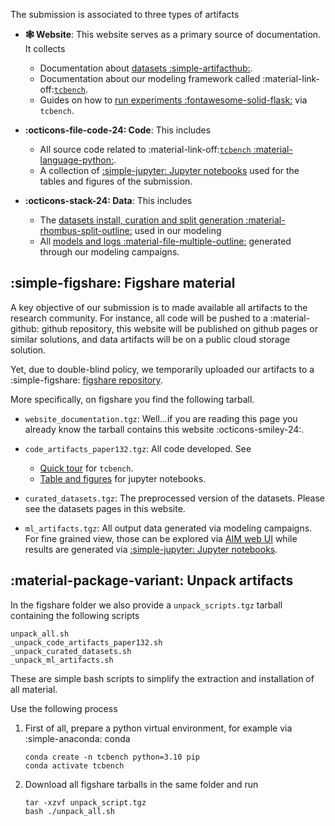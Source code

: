 The submission is associated to three types of artifacts

* __:spider_web: Website__: This website serves as a primary source
of documentation. It collects
    * Documentation about [datasets :simple-artifacthub:](../datasets/install).
    * Documentation about our modeling framework called :material-link-off:[`tcbench`]().
    * Guides on how to [run experiments :fontawesome-solid-flask:](/tcbench/modeling/campaigns/) via `tcbench`.

* __:octicons-file-code-24: Code__: This includes 
    * All source code related to :material-link-off:[`tcbench` :material-language-python:]().
    * A collection of [:simple-jupyter: Jupyter notebooks](../paper_tables_and_figures/reference) 
    used for the tables and figures of the submission.

* __:octicons-stack-24: Data__: This includes 
    * The [datasets install, curation and split generation :material-rhombus-split-outline:](../datasets/install) used in our modeling
    * All [models and logs :material-file-multiple-outline:](/tcbench/modeling/exploring_artifacts/) generated through our modeling campaigns.

## :simple-figshare: Figshare material

A key objective of our submission is to made available all artifacts
to the research community. 
For instance, all code will be pushed to a :material-github: github repository,
this website will be published on github pages or similar solutions,
and data artifacts will be on a public cloud storage solution.

Yet, due to double-blind policy, we temporarily uploaded our artifacts to a
:simple-figshare: [figshare repository](https://figshare.com/s/cab23f730cfbc5172f78).

More specifically, on figshare you find the following tarball.

* `website_documentation.tgz`: Well...if you are reading this page
you already know the tarball contains this website :octicons-smiley-24:.

* `code_artifacts_paper132.tgz`: All code developed. See 
    * [Quick tour](../quick_tour) for `tcbench`.
    * [Table and figures](../paper_tables_and_figures/reference/) for jupyter notebooks.

* `curated_datasets.tgz`: The preprocessed version of the datasets. 
Please see the datasets pages in this website.

* `ml_artifacts.tgz`: All output data generated via modeling campaigns.
For fine grained view, those can be explored via [AIM web UI](/tcbench/modeling/exploring_artifacts/#aim-web-ui) 
while results are generated via [:simple-jupyter: Jupyter notebooks](../paper_tables_and_figures/reference/).

## :material-package-variant: Unpack artifacts

In the figshare folder we also provide a `unpack_scripts.tgz` 
tarball containing the following scripts

```
unpack_all.sh
_unpack_code_artifacts_paper132.sh
_unpack_curated_datasets.sh
_unpack_ml_artifacts.sh
```

These are simple bash scripts to simplify the 
extraction and installation of all material.

Use the following process

1.  First of all, prepare a python virtual environment, for example via :simple-anaconda: conda
    ```
    conda create -n tcbench python=3.10 pip
    conda activate tcbench
    ```

2. Download all figshare tarballs in the same folder and run
    ```
    tar -xzvf unpack_script.tgz
    bash ./unpack_all.sh
    ```
